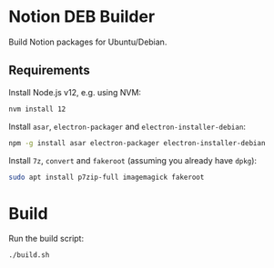 # Notion DEB Builder

Build Notion packages for Ubuntu/Debian.

## Requirements

Install Node.js v12, e.g. using NVM:

```sh
nvm install 12
```

Install `asar`, `electron-packager` and `electron-installer-debian`:

```sh
npm -g install asar electron-packager electron-installer-debian
```

Install `7z`, `convert` and `fakeroot` (assuming you already have `dpkg`):

```sh
sudo apt install p7zip-full imagemagick fakeroot
```

# Build

Run the build script:

```sh
./build.sh
```
